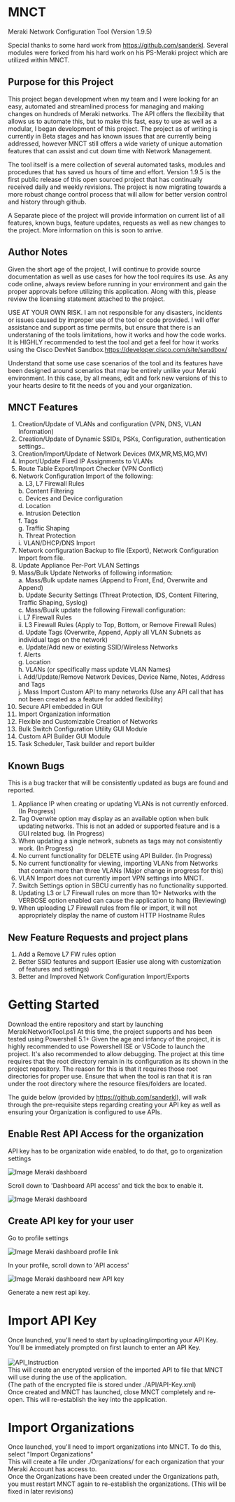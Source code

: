 # MNCT
Meraki Network Configuration Tool (Version 1.9.5)

Special thanks to some hard work from https://github.com/sanderkl. Several modules were forked from his hard work on his PS-Meraki project which are utilized within MNCT.

## Purpose for this Project
This project began development when my team and I were looking for an easy, automated and streamlined process for managing and making changes on hundreds of Meraki networks. The API offers the flexibility that allows us to automate this, but to make this fast, easy to use as well as a modular, I began development of this project. The project as of writing is currently in Beta stages and has known issues that are currently being addressed, however MNCT still offers a wide variety of unique automation features that can assist and cut down time with Network Management.

The tool itself is a mere collection of several automated tasks, modules and procedures that has saved us hours of time and effort. Version 1.9.5 is the first public release of this open sourced project that has continually received daily and weekly revisions. The project is now migrating towards a more robust change control process that will allow for better version control and history through github.

A Separate piece of the project will provide information on current list of all features, known bugs, feature updates, requests as well as new changes to the project.
More information on this is soon to arrive.

## Author Notes
Given the short age of the project, I will continue to provide source documentation as well as use cases for how the tool requires its use. As any code online, always review before running in your environment and gain the proper approvals before utilizing this application. Along with this, please review the licensing statement attached to the project.

USE AT YOUR OWN RISK. I am not responsible for any disasters, incidents or issues caused by improper use of the tool or code provided. I will offer assistance and support as time permits, but ensure that there is an understaning of the tools limitations, how it works and how the code works. It is  HIGHLY recommended to test the tool and get a feel for how it works using the Cisco DevNet Sandbox.https://developer.cisco.com/site/sandbox/

Understand that some use case scenarios of the tool and its features have been designed around scenarios that may be entirely unlike your Meraki environment. In this case, by all means, edit and fork new versions of this to your hearts desire to fit the needs of you and your organization.

## MNCT Features
1. Creation/Update of VLANs and configuration (VPN, DNS, VLAN Information) <br>
2. Creation/Update of Dynamic SSIDs, PSKs, Configuration, authentication settings.. <br>
3. Creation/Import/Update of Network Devices (MX,MR,MS,MG,MV) <br>
4. Import/Update Fixed IP Assignments to VLANs <br>
5. Route Table Export/Import Checker (VPN Conflict) <br>
6. Network Configuration Import of the following: <br>
   a. L3, L7 Firewall Rules <br>
   b. Content Filtering <br>
   c. Devices and Device configuration <br>
   d. Location <br>
   e. Intrusion Detection <br>
   f. Tags <br>
   g. Traffic Shaping <br>
   h. Threat Protection <br>
   i. VLAN/DHCP/DNS Import <br>
7. Network configuration Backup to file (Export), Network Configuration Import from file.<br>
8. Update Appliance Per-Port VLAN Settings <br>
9. Mass/Bulk Update Networks of following information:<br>
   a. Mass/Bulk update names (Append to Front, End, Overwrite and Append) <br>
   b. Update Security Settings (Threat Protection, IDS, Content Filtering, Traffic Shaping, Syslog) <br>
   c. Mass/Buulk update the following Firewall configuration: <br>
      i. L7 Firewall Rules <br>
      ii. L3 Firewall Rules (Apply to Top, Bottom, or Remove Firewall Rules) <br>
   d. Update Tags (Overwrite, Append, Apply all VLAN Subnets as individual tags on the network) <br>
   e. Update/Add new or existing SSID/Wireless Networks <br>
   f. Alerts <br>
   g. Location <br>
   h. VLANs (or specifically mass update VLAN Names) <br>
   i. Add/Update/Remove Network Devices, Device Name, Notes, Address and Tags <br>
   j. Mass Import Custom API to many networks (Use any API call that has not been created as a feature for added flexibility) <br>
10. Secure API embedded in GUI <br>
11. Import Organization information <br>
12. Flexible and Customizable Creation of Networks <br>
13. Bulk Switch Configuration Utility GUI Module <br>
14. Custom API Builder GUI Module <br>
15. Task Scheduler, Task builder and report builder <br>

## Known Bugs
This is a bug tracker that will be consistently updated as bugs are found and reported. <br>
1. Appliance IP when creating or updating VLANs is not currently enforced. (In Progress) <br>
2. Tag Overwite option may display as an available option when bulk updating networks. This is not an added or supported feature and is a GUI related bug. (In Progress) <br>
3. When updating a single network, subnets as tags may not consistently work. (In Progress) <br>
4. No current functionality for DELETE using API Builder. (In Progress) <br>
5. No current functionality for viewing, importing VLANs from Networks that contain more than three VLANs (Major change in progress for this) <br>
6. VLAN Import does not currently import VPN settings into MNCT. <br>
7. Switch Settings option in SBCU currently has no functionality supported. <br>
8. Updating L3 or L7 Firewall rules on more than 10+ Networks with the VERBOSE option enabled can cause the application to hang (Reviewing)
9. When uploading L7 Firewall rules from file or import, it will not appropriately display the name of custom HTTP Hostname Rules

## New Feature Requests and project plans
1. Add a Remove L7 FW rules option <br>
2. Better SSID features and support (Easier use along with customization of features and settings) <br>
3. Better and Improved Network Configuration Import/Exports <br>

# Getting Started
Download the entire repository and start by launching MerakiNetworkTool.ps1
At this time, the project supports and has been tested using Powershell 5.1+
Given the age and infancy of the project, it is highly recommended to use Powershell ISE or VSCode to launch the project. It's also recommended to allow debugging.
The project at this time requires that the root directory remain in its configuration as its shown in the project repository. The reason for this is that it requires those root directories for proper use. Ensure that when the tool is ran that it is ran under the root directory where the resource files/folders are located.

The guide below (provided by https://github.com/sanderkl), will walk through the pre-requisite steps regarding creating your API key as well as ensuring your Organization is configured to use APIs.

## Enable Rest API Access for the organization

API key has to be organization wide enabled, to do that, go to organization settings

![Image Meraki dashboard](https://imgur.com/LBzIhK3.png)

Scroll down to 'Dashboard API access' and tick the box to enable it.

![Image Meraki dashboard](https://imgur.com/iOXTiEJ.png)

## Create API key for your user

Go to profile settings

![Image Meraki dashboard profile link](https://imgur.com/ymjzujI.png)

In your profile, scroll down to 'API access'

![Image Meraki dashboard new API key](https://imgur.com/Dbux0J5.png)

Generate a new rest api key.

# Import API Key
Once launched, you'll need to start by uploading/importing your API Key. <br>
You'll be immediately prompted on first launch to enter an API Key. <br>
<br>
<img src="https://i.imgur.com/b48RcwC.png" alt="API_Instruction"/><br>
This will create an encrypted version of the imported API to file that MNCT will use during the use of the application. <br>
(The path of the encrypted file is stored under ./API/API-Key.xml) <br>
Once created and MNCT has launched, close MNCT completely and re-open. This will re-establish the key into the application. <br>

# Import Organizations
Once launched, you'll need to import organizations into MNCT. To do this, select "Import Organizations" <br>
This will create a file under ./Organizations/ for each organization that your Meraki Account has access to. <br>
Once the Organizations have been created under the Organizations path, you must restart MNCT again to re-establish the organizations. (This will be fixed in later revisions) <br>
